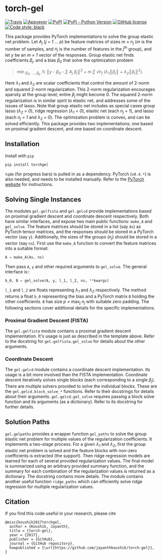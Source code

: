 # torch-gel

[![Travis][travis-badge]][travis]
[![Appveyor][appveyor-badge]][appveyor]
[![PyPI][pypi-badge]][pypi]
[![PyPi - Python Version][pypi-version-badge]][pypi]
[![GitHub license][license-badge]][license]
[![Code style: black][black-badge]][black]

[travis-badge]: https://img.shields.io/travis/jayanthkoushik/torch-gel.svg?style=for-the-badge&logo=travis
[travis]: https://travis-ci.org/jayanthkoushik/torch-gel
[pypi-badge]: https://img.shields.io/pypi/v/torchgel.svg?style=for-the-badge
[pypi-version-badge]: https://img.shields.io/pypi/pyversions/torchgel.svg?style=for-the-badge
[pypi]: https://pypi.org/project/torchgel/
[license-badge]: https://img.shields.io/github/license/jayanthkoushik/torch-gel.svg?style=for-the-badge
[license]: https://github.com/jayanthkoushik/torch-gel/blob/master/LICENSE
[black-badge]: https://img.shields.io/badge/code%20style-black-000000.svg?style=for-the-badge
[black]: https://github.com/ambv/black
[appveyor-badge]: https://img.shields.io/appveyor/ci/jayanthkoushik/torch-gel.svg?style=for-the-badge&logo=appveyor
[appveyor]: https://ci.appveyor.com/project/jayanthkoushik/torch-gel

This package provides PyTorch implementations to solve the group elastic net
problem. Let _A<sub>j</sub>_ (_j = 1 … p_) be feature matrices of sizes _m ×
n<sub>j</sub>_ (_m_ is the number of samples, and _n<sub>j</sub>_ is the number
of features in the _j_<sup>th</sup> group), and let _y_ be an _m × 1_ vector of
the responses. Group elastic net finds coefficients _β<sub>j</sub>_, and a bias
_β<sub>0</sub>_ that solve the optimization problem

> min _<sub>β<sub>0</sub>, …, β<sub>p</sub></sub>_
>     _½ ║y - β<sub>0</sub> - ∑ A<sub>j</sub> β<sub>j</sub>║<sup>2</sup>_
>     + _m ∑ √n<sub>j</sub> (λ<sub>1</sub>║β<sub>j</sub>║_
>                           _+ λ<sub>2</sub>║β<sub>j</sub>║<sup>2</sup>)._

Here _λ<sub>1</sub>_ and _λ<sub>2</sub>_ are scalar coefficients that control
the amount of 2-norm and squared 2-norm regularization. This 2-norm
regularization encourages sparsity at the group level; entire _β<sub>j</sub>_
might become 0. The squared 2-norm regularization is in similar spirit to
elastic net, and addresses some of the issues of lasso. Note that group elastic
net includes as special cases group lasso (_λ<sub>2</sub> = 0_), ridge
regression (_λ<sub>1</sub> = 0_), elastic net (each _n<sub>j</sub> = 1_), and
lasso (each _n<sub>j</sub> = 1_ and _λ<sub>2</sub> = 0_). The optimization
problem is convex, and can be solved efficiently. This package provides two
implementations; one based on proximal gradient descent, and one based on
coordinate descent.

## Installation
Install with `pip`

```bash
pip install torchgel
```

`tqdm` (for progress bars) is pulled in as a dependency. PyTorch (`v0.4.*`) is
also needed, and needs to be installed manually. Refer to the [PyTorch
website](<http://pytorch.org>) for instructions.

## Solving Single Instances
The modules `gel.gelfista` and `gel.gelcd` provide implementations based on
proximal gradient descent and coordinate descent respectively. Both have similar
interfaces, and expose two main public functions: `make_A` and `gel_solve`. The
feature matrices should be stored in a list (say `As`) as PyTorch tensor
matrices, and the responses should be stored in a PyTorch vector (say `y`).
Additionally, the sizes of the groups (_n<sub>j</sub>_) should be stored in a
vector (say `ns`). First use the `make_A` function to convert the feature
matrices into a suitable format:

```python
A = make_A(As, ns)
```

Then pass `A`, `y` and other required arguments to `gel_solve`. The general
interface is::

```python
b_0, B = gel_solve(A, y, l_1, l_2, ns, **kwargs)
```

`l_1` and `l_2` are floats representing _λ<sub>1</sub>_ and _λ<sub>2</sub>_
respectively. The method returns a float `b_0` representing the bias and a
PyTorch matrix `B` holding the other coefficients. `B` has size _p ×_
max<sub>_j_</sub> _n<sub>j</sub>_ with suitable zero padding. The following
sections cover additional details for the specific implementations.

### Proximal Gradient Descent (FISTA)
The `gel.gelfista` module contains a proximal gradient descent implementation.
It's usage is just as described in the template above. Refer to the docstring
for `gel.gelfista.gel_solve` for details about the other arguments.

### Coordinate Descent
The `gel.gelcd` module contains a coordinate descent implementation. Its usage
is a bit more involved than the FISTA implementation. Coordinate descent
iteratively solves single blocks (each corresponding to a single
_β<sub>j</sub>_). There are multiple solvers provided to solve the individual
blocks. These are the `gel.gelcd.block_solve_*` functions. Refer to their
docstrings for details about their arguments. `gel.gelcd.gel_solve` requires
passing a block solve function and its arguments (as a dictionary). Refer to
its docstring for further details.

## Solution Paths
`gel.gelpaths` provides a wrapper function `gel_paths` to solve the group
elastic net problem for multiple values of the regularization coefficients. It
implements a two-stage process. For a given _λ<sub>1</sub>_ and _λ<sub>2</sub>_,
first the group elastic net problem is solved and the feature blocks with
non-zero coefficients is extracted (the support). Then ridge regression models
are learned for each of several provided regularization values. The final model
is summarized using an arbitrary provided summary function, and the summary for
each combination of the regularization values is returned as a dictionary. The
docstring contains more details. The module contains another useful function
`ridge_paths` which can efficiently solve ridge regression for multiple
regularization values.

## Citation
If you find this code useful in your research, please cite

```
@misc{koushik2017torchgel,
  author = {Koushik, Jayanth},
  title = {torch-gel},
  year = {2017},
  publisher = {GitHub},
  journal = {GitHub repository},
  howpublished = {\url{https://github.com/jayanthkoushik/torch-gel}},
}
```
